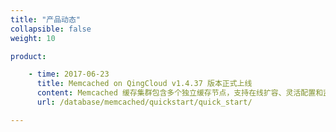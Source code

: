 ```yaml
---
title: "产品动态"
collapsible: false
weight: 10

product:

    - time: 2017-06-23
      title: Memcached on QingCloud v1.4.37 版本正式上线
      content: Memcached 缓存集群包含多个独立缓存节点，支持在线扩容、灵活配置和监控告警等功能，并且运行于私有网络中，能够最大限度的保护用户数据的安全性。Memcached on QingCloud V1.4.37 提供了基于 Memcached v1.4.37 的原生支持。
      url: /database/memcached/quickstart/quick_start/

---
```


